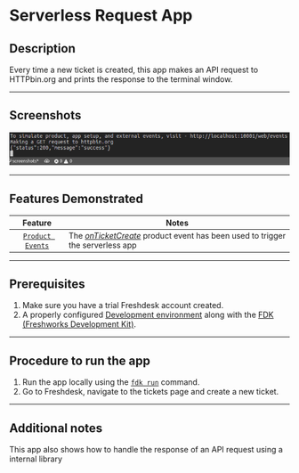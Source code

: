 # Serverless Request App

## Description

Every time a new ticket is created, this app makes an API request to HTTPbin.org and prints the response to the terminal window.

***

## Screenshots

![](screenshots/outputResponse.png)

***

## Features Demonstrated

| Feature | Notes |
| :---: | --- |
| [`Product Events`](https://developers.freshdesk.com/v2/docs/product-events) | The [_onTicketCreate_](https://developers.freshdesk.com/v2/docs/product-events/#onticketcreate) product event has been used to trigger the serverless app|

***

## Prerequisites

1. Make sure you have a trial Freshdesk account created.
2. A properly configured [Development environment](https://developers.freshdesk.com/v2/docs/quick-start/) along with the [FDK (Freshworks Development Kit)](https://developers.freshdesk.com/v2/docs/freshworks-cli/).

***

## Procedure to run the app

1. Run the app locally using the [`fdk run`](https://developers.freshdesk.com/v2/docs/freshworks-cli/#run) command.
2. Go to Freshdesk, navigate to the tickets page and create a new ticket.

***

## Additional notes

This app also shows how to handle the response of an API request using a internal library